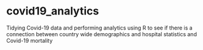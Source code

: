 # covid19_analytics
Tidying Covid-19 data and performing analytics using R to see if there is a connection between country wide demographics and hospital statistics and Covid-19 mortality
